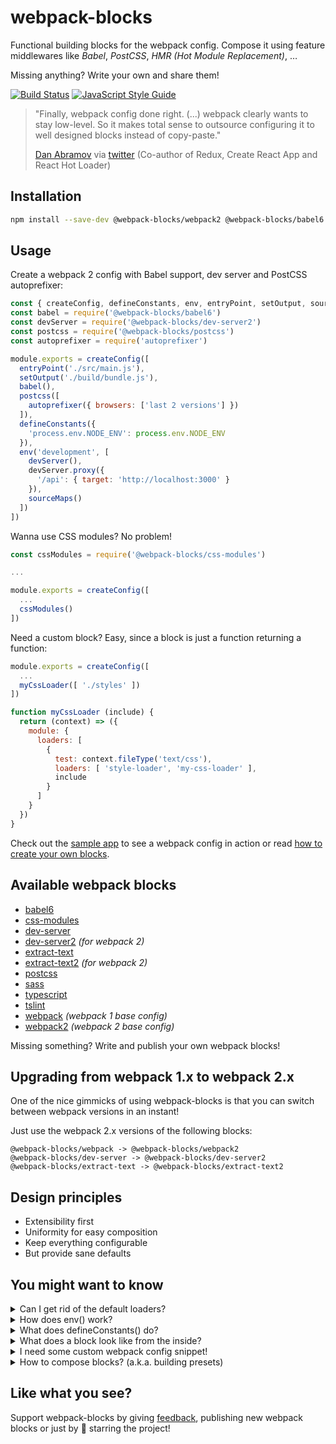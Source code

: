 # webpack-blocks

Functional building blocks for the webpack config. Compose it using feature middlewares like *Babel*, *PostCSS*, *HMR&nbsp;(Hot&nbsp;Module&nbsp;Replacement)*, …

Missing anything? Write your own and share them!

[![Build Status](https://travis-ci.org/andywer/webpack-blocks.svg?branch=master)](https://travis-ci.org/andywer/webpack-blocks)
[![JavaScript Style Guide](https://img.shields.io/badge/code%20style-standard-brightgreen.svg)](http://standardjs.com/)

>"Finally, webpack config done right. (...) webpack clearly wants to stay low-level. So it makes total sense to outsource configuring it to well designed blocks instead of copy-paste."
>
>[Dan Abramov](https://github.com/gaearon) via [twitter](https://twitter.com/dan_abramov/status/806249934399881216) (Co-author of Redux, Create React App and React Hot Loader)


## Installation

```sh
npm install --save-dev @webpack-blocks/webpack2 @webpack-blocks/babel6 ...
```


## Usage

Create a webpack 2 config with Babel support, dev server and PostCSS autoprefixer:

```js
const { createConfig, defineConstants, env, entryPoint, setOutput, sourceMaps } = require('@webpack-blocks/webpack2')
const babel = require('@webpack-blocks/babel6')
const devServer = require('@webpack-blocks/dev-server2')
const postcss = require('@webpack-blocks/postcss')
const autoprefixer = require('autoprefixer')

module.exports = createConfig([
  entryPoint('./src/main.js'),
  setOutput('./build/bundle.js'),
  babel(),
  postcss([
    autoprefixer({ browsers: ['last 2 versions'] })
  ]),
  defineConstants({
    'process.env.NODE_ENV': process.env.NODE_ENV
  }),
  env('development', [
    devServer(),
    devServer.proxy({
      '/api': { target: 'http://localhost:3000' }
    }),
    sourceMaps()
  ])
])
```

Wanna use CSS modules? No problem!

```js
const cssModules = require('@webpack-blocks/css-modules')

...

module.exports = createConfig([
  ...
  cssModules()
])
```

Need a custom block? Easy, since a block is just a function returning a function:

```js
module.exports = createConfig([
  ...
  myCssLoader([ './styles' ])
])

function myCssLoader (include) {
  return (context) => ({
    module: {
      loaders: [
        {
          test: context.fileType('text/css'),
          loaders: [ 'style-loader', 'my-css-loader' ],
          include
        }
      ]
    }
  })
}
```

Check out the [sample app](./test-app) to see a webpack config in action or read [how to create your own blocks](./docs/BLOCK-CREATION.md).


## Available webpack blocks

- [babel6](./packages/babel6)
- [css-modules](./packages/css-modules)
- [dev-server](./packages/dev-server)
- [dev-server2](./packages/dev-server2) *(for webpack 2)*
- [extract-text](./packages/extract-text)
- [extract-text2](./packages/extract-text2) *(for webpack 2)*
- [postcss](./packages/postcss)
- [sass](./packages/sass)
- [typescript](./packages/typescript)
- [tslint](./packages/tslint)
- [webpack](./packages/webpack) *(webpack 1 base config)*
- [webpack2](./packages/webpack2) *(webpack 2 base config)*

Missing something? Write and publish your own webpack blocks!


## Upgrading from webpack 1.x to webpack 2.x

One of the nice gimmicks of using webpack-blocks is that you can switch between webpack versions in an instant!

Just use the webpack 2.x versions of the following blocks:

```
@webpack-blocks/webpack -> @webpack-blocks/webpack2
@webpack-blocks/dev-server -> @webpack-blocks/dev-server2
@webpack-blocks/extract-text -> @webpack-blocks/extract-text2
```


## Design principles

- Extensibility first
- Uniformity for easy composition
- Keep everything configurable
- But provide sane defaults


## You might want to know

<details>
<summary>Can I get rid of the default loaders?</summary>

The `createConfig()` function sets some generic default loaders. This should not be a problem. If does happen to be a problem you can also create a "vanilla" configuration (without the defaults) by using `createConfig.vanilla()` instead.
</details>

<details>
<summary>How does env() work?</summary>

You might wonder how `env('development', [ ... ])` works? It just checks the NODE_ENV environment variable and only applies its contained webpack blocks if it matches.

So make sure you set the NODE_ENV accordingly:

```js
// your package.json
"scripts": {
  "build": "NODE_ENV=production webpack --config webpack.config.js",
  "start": "NODE_ENV=development webpack-dev-server --config webpack.config.js"
}
```

If there is no NODE_ENV set then it will just treat NODE_ENV as if it was `development`.
</details>

<details>
<summary>What does defineConstants() do?</summary>

`defineConstants()` is just a small convenience wrapper around webpack's [DefinePlugin](https://webpack.github.io/docs/list-of-plugins.html#defineplugin). It is composable and automatically encodes the values. Use it to replace constants in your code by their values at build time.

So having a `defineConstants({ 'process.env.FOO': 'foo' })` and a `defineConstants({ 'process.env.BAR': 'bar' })` in your config means the resulting webpack config will finally contain a single `new webpack.DefinePlugin({ 'process.env.FOO': '"FOO"', 'process.env.BAR': '"BAR"' })`, thus replacing any occurence of `process.env.FOO` and `process.env.BAR` with the given values.
</details>

<details>
<summary>What does a block look like from the inside?</summary>

A webpack block is *just a function and requires no dependencies at all* (🎉🎉), thus making it easy to write your own blocks and share them with the community.

Take the `babel6` webpack block for instance:

```js
/**
 * @param {object} [options]
 * @param {RegExp|Function|string}  [options.exclude]   Directories to exclude.
 * @return {Function}
 */
function babel (options) {
  const { exclude = /\/node_modules\// } = options || {}

  return (context) => ({
    module: {
      loaders: [
        {
          // we use a `MIME type => RegExp` abstraction here in order to have consistent regexs
          test: context.fileType('application/javascript'),
          exclude: Array.isArray(exclude) ? exclude : [ exclude ],
          loaders: [ 'babel-loader?cacheDirectory' ]
        }
      ]
    }
  })
}
```

Add a README and a package.json and you are ready to ship.

For more details see [How to write a block](./docs/BLOCK-CREATION.md).
</details>

<details>
<summary>I need some custom webpack config snippet!</summary>

No problem. If you don't want to write your own webpack block you can just use `customConfig()`:

```js
const path = require('path')
const HtmlWebpackPlugin = require('html-webpack-plugin')
const { addPlugins, customConfig } = require('@webpack-blocks/webpack2')

...

module.exports = createConfig([
  ...
  addPlugins([
    // Add a custom webpack plugin
    new HtmlWebpackPlugin({
      inject: true,
      template: './index.html'
    })
  ]),
  customConfig({
    // Add some custom webpack config snippet
    resolve: {
      extensions: [ '.js', '.es6' ]
    }
  })
])
```

The object you pass to `customConfig()` will be merged into the webpack config using
[webpack-merge](https://github.com/survivejs/webpack-merge) like any other webpack
block's partial config.
</details>

<details>
<summary>How to compose blocks? (a.k.a. building presets)</summary>

Got some projects with a similar, yet not identical webpack configuration? Seems like you could use a preset:

```js
const { createConfig, env, group } = require('@webpack-blocks/webpack2')
const babel = require('@webpack-blocks/babel6')
const devServer = require('@webpack-blocks/dev-server2')

function myPreset (proxyConfig) {
  return group([
    babel(),
    env('development', [
      devServer(),
      devServer.proxy(proxyConfig)
    ])
  ])
}

module.exports = createConfig([
  myPreset({
    '/api': { target: 'http://localhost:3000' }
  }),
  ...   // add more blocks here
])
```

The key feature is the `group()` method which takes a set of blocks and returns a new block that combines all their functionality.
</details>


## Like what you see?

Support webpack-blocks by giving [feedback](https://github.com/andywer/webpack-blocks/issues), publishing new webpack blocks or just by 🌟 starring the project!

